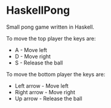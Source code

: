 # HaskellPong
<p>Small pong game written in Haskell.</p>

<p>To move the top player the keys are:
  <ul>
    <li>A - Move left</lu>
    <li>D - Move right</lu>
    <li>S - Release the ball</lu>
  </ul>
</p>
<p>To move the bottom player the keys are:
  <ul>
    <li>Left arrow - Move left</lu>
    <li>Right arrow - Move right</lu>
    <li>Up arrow - Release the ball</lu>
  </ul>
</p>
  
